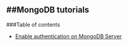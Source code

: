 ##MongoDB tutorials
-----
###Table of contents
* [Enable authentication on MongoDB Server](enable-auth_mongodb.md)